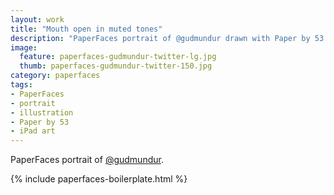 ```yaml
---
layout: work
title: "Mouth open in muted tones"
description: "PaperFaces portrait of @gudmundur drawn with Paper by 53 on an iPad."
image: 
  feature: paperfaces-gudmundur-twitter-lg.jpg
  thumb: paperfaces-gudmundur-twitter-150.jpg
category: paperfaces
tags: 
- PaperFaces
- portrait
- illustration
- Paper by 53
- iPad art
---
```


PaperFaces portrait of [@gudmundur](http://twitter.com/gudmundur).

{% include paperfaces-boilerplate.html %}